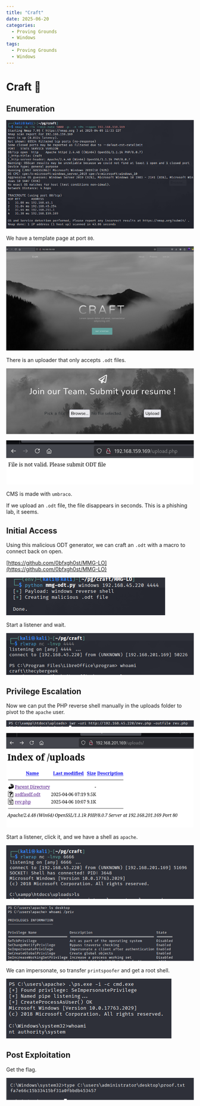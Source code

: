 ```yaml
---
title: "Craft"
date: 2025-06-20
categories:
  - Proving Grounds
  - Windows
tags:
  - Proving Grounds
  - Windows
---
```



# Craft 🔸
<!-- more -->

## Enumeration

![](../assets/Pasted%20image%2020250405173521.png)

We have a template page at port `80`.

![](../assets/Pasted%20image%2020250405173442.png)

There is an uploader that only accepts `.odt` files.

![](../assets/Pasted%20image%2020250406190515.png)

![](../assets/Pasted%20image%2020250405173706.png)

CMS is made with `umbraco`.

If we upload an `.odt` file, the file disappears in seconds. This is a phishing lab, it seems.

## Initial Access

Using this malicious ODT generator, we can craft an `.odt` with a macro to connect back on open.

[https://github.com/0bfxgh0st/MMG-LO](https://github.com/0bfxgh0st/MMG-LO)

![](../assets/Pasted%20image%2020250406190600.png)

Start a listener and wait.

![](../assets/Pasted%20image%2020250406190627.png)

## Privilege Escalation

Now we can put the PHP reverse shell manually in the uploads folder to pivot to the `apache` user.

![](../assets/Pasted%20image%2020250406190740.png)

![](../assets/Pasted%20image%2020250406190756.png)

Start a listener, click it, and we have a shell as `apache`.

![](../assets/Pasted%20image%2020250406190836.png)

![](../assets/Pasted%20image%2020250406190901.png)

We can impersonate, so transfer `printspoofer` and get a root shell.

![](../assets/Pasted%20image%2020250406190926.png)

## Post Exploitation

Get the flag.

![](../assets/Pasted%20image%2020250406190936.png)
